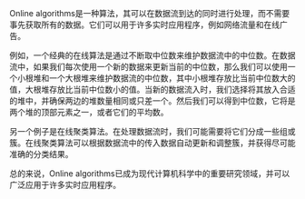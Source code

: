 

Online algorithms是一种算法，其可以在数据流到达的同时进行处理，而不需要事先获取所有的数据。它们可以用于许多实时应用程序，例如网络流量和在线广告。

例如，一个经典的在线算法是通过不断取中位数来维护数据流中的中位数。在数据流中，如果我们每次使用一个新的数据来更新当前的中位数，那么我们可以使用一个小根堆和一个大根堆来维护数据流的中位数，其中小根堆存放比当前中位数大的值，大根堆存放比当前中位数小的值。当新的数据流入时，我们选择将其放入合适的堆中，并确保两边的堆数量相同或只差一个。然后我们可以得到中位数，它将是两个堆的顶部元素之一，或者它们的平均数。

另一个例子是在线聚类算法。在处理数据流时，我们可能需要将它们分成一些组或簇。在线聚类算法可以根据数据流中的传入数据自动更新和调整簇，并获得尽可能准确的分类结果。

总的来说，Online algorithms已成为现代计算机科学中的重要研究领域，并可以广泛应用于许多实时应用程序。
